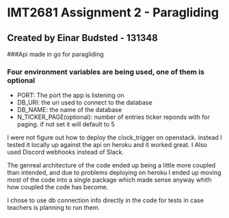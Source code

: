 # IMT2681 Assignment 2 - Paragliding
## Created by Einar Budsted - 131348

###Api made in go for paragliding

### Four environment variables are being used, one of them is optional
- PORT: The port the app is listening on
- DB_URI: the uri used to connect to the database
- DB_NAME: the name of the database
- N_TICKER_PAGE(optional): number of entries ticker reponds with for paging. if not set it will default to 5 

I were not figure out how to deploy the clock_trigger on openstack. instead I tested it locally up against the api on heroku and it worked great.
I Also used Discord webhooks instead of Slack.

The genreal architecture of the code ended up being a little more coupled than intended, and due to problems deploying on heroku I ended
up moving most of the code into a single package which made sense anyway whith how coupled the code has become.

I chose to use db connection info directly in the code for tests in case teachers is planning to run them.

